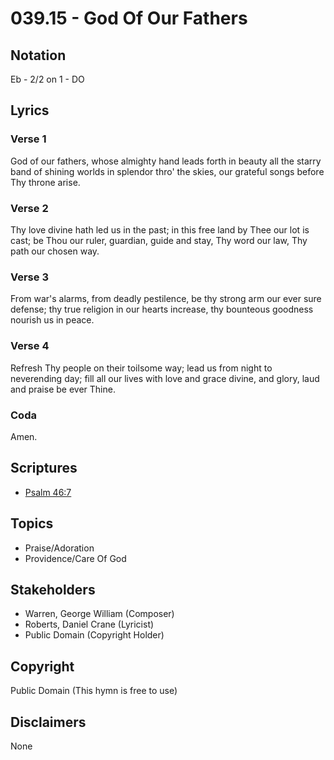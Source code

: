 # 039.15 - God Of Our Fathers

## Notation

Eb - 2/2 on 1 - DO

## Lyrics

### Verse 1

God of our fathers, whose almighty hand leads forth in beauty all the starry band of shining worlds in splendor thro' the skies, our grateful songs before Thy throne arise.

### Verse 2

Thy love divine hath led us in the past; in this free land by Thee our lot is cast; be Thou our ruler, guardian, guide and stay, Thy word our law, Thy path our chosen way.

### Verse 3

From war's alarms, from deadly pestilence, be thy strong arm our ever sure defense; thy true religion in our hearts increase, thy bounteous goodness nourish us in peace.

### Verse 4

Refresh Thy people on their toilsome way; lead us from night to neverending day; fill all our lives with love and grace divine, and glory, laud and praise be ever Thine. 

### Coda

Amen.


## Scriptures

- [Psalm 46:7](https://www.biblegateway.com/passage/?search=Psalm%2046%3A7)

## Topics

- Praise/Adoration
- Providence/Care Of God

## Stakeholders

- Warren, George William (Composer)
- Roberts, Daniel Crane (Lyricist)
- Public Domain (Copyright Holder)

## Copyright

Public Domain
(This hymn is free to use)

## Disclaimers

None

